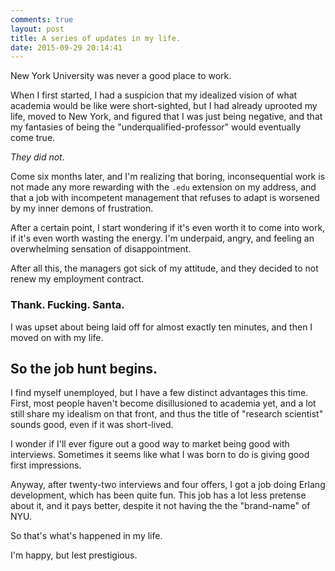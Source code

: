 ```yaml
---
comments: true
layout: post
title: A series of updates in my life. 
date: 2015-09-29 20:14:41
---
```


New York University was never a good place to work.  

When I first started, I had a suspicion that my idealized vision of what academia would be like were short-sighted, but I had already uprooted my life, moved to New York, and figured that I was just being negative, and that my fantasies of being the "underqualified-professor" would eventually come true.  

*They did not*. 

Come six months later, and I'm realizing that boring, inconsequential work is not made any more rewarding with the `.edu` extension on my address, and that a job with incompetent management that refuses to adapt is worsened by my inner demons of frustration.  

After a certain point, I start wondering if it's even worth it to come into work, if it's even worth wasting the energy.  I'm underpaid, angry, and feeling an overwhelming sensation of disappointment. 

After all this, the managers got sick of my attitude, and they decided to not renew my employment contract. 

### Thank. Fucking. Santa. 

I was upset about being laid off for almost exactly ten minutes, and then I moved on with my life. 



## So the job hunt begins. 

I find myself unemployed, but I have a few distinct advantages this time.  First, most people haven't become disillusioned to academia yet, and a lot still share my idealism on that front, and thus the title of "research scientist" sounds good, even if it was short-lived. 


I wonder if I'll ever figure out a good way to market being good with interviews.  Sometimes it seems like what I was born to do is giving good first impressions.  

Anyway, after twenty-two interviews and four offers, I got a job doing Erlang development, which has been quite fun.  This job has a lot less pretense about it, and it pays better, despite it not having the the "brand-name" of NYU. 

So that's what's happened in my life.

I'm happy, but lest prestigious. 


